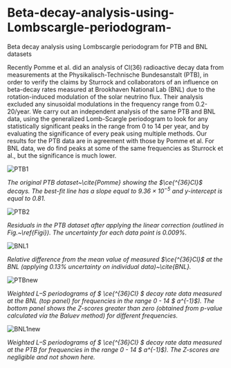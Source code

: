 # Beta-decay-analysis-using-Lombscargle-periodogram-
Beta decay analysis using Lombscargle periodogram  for PTB and BNL datasets 

Recently Pomme et al. did an analysis of Cl(36) radioactive decay data from 
measurements at the Physikalisch-Technische Bundesanstalt  (PTB), in order to verify the claims by  Sturrock and collaborators of an influence on beta-decay rates measured at Brookhaven National Lab (BNL) due to the rotation-induced modulation of the  solar neutrino flux.  Their analysis excluded any sinusoidal modulations in the frequency range from 0.2-20/year.
We carry out an independent analysis of the same PTB and BNL data,   using the generalized Lomb-Scargle periodogram to look for any statistically significant peaks in the range from 0 to 14  per year, and by evaluating the significance of every peak using multiple methods. Our results for the PTB data  are in agreement with those by Pomme et al.  For BNL data, we do find peaks at  some of the same frequencies as Sturrock et al., but the significance is much lower.

![PTB1](https://user-images.githubusercontent.com/57395643/233399873-90308617-0b2f-4866-9fa7-7813bd0e1055.png)


*The original PTB dataset~\cite{Pomme} showing the $\ce{^{36}Cl}$ decays. The best-fit line has  a slope equal to $9.36 \times 10^{-5}$ and $y$-intercept is equal to 0.81.*



![PTB2](https://user-images.githubusercontent.com/57395643/233399799-7f5de8df-d93e-46fe-b349-d1f8b3006bc9.png)

*Residuals in the PTB dataset after applying the  linear correction (outlined in Fig.~\ref{Figi}).  The uncertainty for each data point is  $0.009$\%.*


![BNL1](https://user-images.githubusercontent.com/57395643/233399894-75dcbf08-dcb9-443f-95ed-f5233b9d7325.png)

*Relative difference from the mean value of measured $\ce{^{36}Cl}$  at the BNL (applying $0.13\%$ uncertainty on individual data)~\cite{BNL}.*


![PTBnew](https://user-images.githubusercontent.com/57395643/233399776-186755b3-09fb-4729-8ada-6244228c33f7.png)

*Weighted L–S periodograms of $ \ce{^{36}Cl} $ decay rate data measured at the BNL (top panel) for  frequencies in the range 0 - 14 $ a^{-1}$). The bottom panel shows the Z-scores greater than zero  (obtained from $p$-value calculated via the Baluev method) for different frequencies.*


![BNL1new](https://user-images.githubusercontent.com/57395643/233399828-8b772300-6bda-47b8-93ae-e869401dd952.png)

*Weighted L–S periodograms of $ \ce{^{36}Cl} $ decay rate data measured at the PTB for frequencies in the range 0 - 14 $ a^{-1}$). The Z-scores are negligible and not shown here.*

